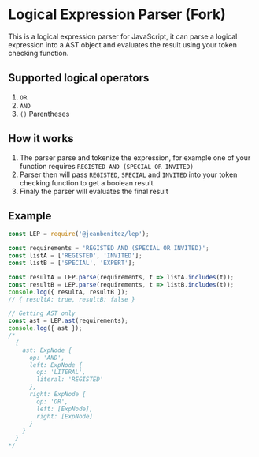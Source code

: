 # Logical Expression Parser (Fork)
This is a logical expression parser for JavaScript, it can parse a logical expression into a AST object and evaluates the result using your token checking function.

## Supported logical operators
1. `OR`
1. `AND`
1. `()` Parentheses

## How it works
1. The parser parse and tokenize the expression, for example one of your function requires `REGISTED AND (SPECIAL OR INVITED)`
1. Parser then will pass `REGISTED`, `SPECIAL` and `INVITED` into your token checking function to get a boolean result
1. Finaly the parser will evaluates the final result

## Example
```javascript
const LEP = require('@jeanbenitez/lep');

const requirements = 'REGISTED AND (SPECIAL OR INVITED)';
const listA = ['REGISTED', 'INVITED'];
const listB = ['SPECIAL', 'EXPERT'];

const resultA = LEP.parse(requirements, t => listA.includes(t));
const resultB = LEP.parse(requirements, t => listB.includes(t));
console.log({ resultA, resultB });
// { resultA: true, resultB: false }

// Getting AST only
const ast = LEP.ast(requirements);
console.log({ ast });
/*
  {
    ast: ExpNode {
      op: 'AND',
      left: ExpNode {
        op: 'LITERAL',
        literal: 'REGISTED'
      },
      right: ExpNode {
        op: 'OR',
        left: [ExpNode],
        right: [ExpNode]
      }
    }
  }
*/
```